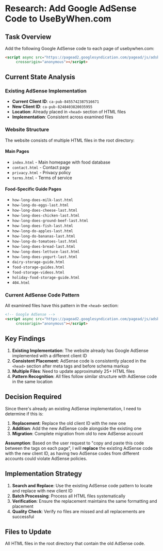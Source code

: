 # Research: Add Google AdSense Code to UseByWhen.com

## Task Overview
Add the following Google AdSense code to each page of usebywhen.com:
```html
<script async src="https://pagead2.googlesyndication.com/pagead/js/adsbygoogle.js?client=ca-pub-8248403820035955"
     crossorigin="anonymous"></script>
```

## Current State Analysis

### Existing AdSense Implementation
- **Current Client ID**: `ca-pub-8455742387516671`
- **New Client ID**: `ca-pub-8248403820035955`
- **Location**: Already placed in `<head>` section of HTML files
- **Implementation**: Consistent across examined files

### Website Structure
The website consists of multiple HTML files in the root directory:

#### Main Pages
- `index.html` - Main homepage with food database
- `contact.html` - Contact page
- `privacy.html` - Privacy policy
- `terms.html` - Terms of service

#### Food-Specific Guide Pages
- `how-long-does-milk-last.html`
- `how-long-do-eggs-last.html`
- `how-long-does-cheese-last.html`
- `how-long-does-chicken-last.html`
- `how-long-does-ground-beef-last.html`
- `how-long-does-fish-last.html`
- `how-long-do-apples-last.html`
- `how-long-do-bananas-last.html`
- `how-long-do-tomatoes-last.html`
- `how-long-does-bread-last.html`
- `how-long-does-lettuce-last.html`
- `how-long-does-yogurt-last.html`
- `dairy-storage-guide.html`
- `food-storage-guides.html`
- `food-storage-videos.html`
- `holiday-food-storage-guide.html`
- `404.html`

### Current AdSense Code Pattern
All examined files have this pattern in the `<head>` section:
```html
<!-- Google AdSense -->
<script async src="https://pagead2.googlesyndication.com/pagead/js/adsbygoogle.js?client=ca-pub-8455742387516671"
     crossorigin="anonymous"></script>
```

## Key Findings

1. **Existing Implementation**: The website already has Google AdSense implemented with a different client ID
2. **Consistent Placement**: AdSense code is consistently placed in the `<head>` section after meta tags and before schema markup
3. **Multiple Files**: Need to update approximately 25+ HTML files
4. **Pattern Recognition**: All files follow similar structure with AdSense code in the same location

## Decision Required
Since there's already an existing AdSense implementation, I need to determine if this is:
1. **Replacement**: Replace the old client ID with the new one
2. **Addition**: Add the new AdSense code alongside the existing one
3. **Migration**: Complete migration from old to new AdSense account

**Assumption**: Based on the user request to "copy and paste this code between the <head></head> tags on each page", I will **replace** the existing AdSense code with the new client ID, as having two AdSense codes from different accounts could violate AdSense policies.

## Implementation Strategy

1. **Search and Replace**: Use the existing AdSense code pattern to locate and replace with new client ID
2. **Batch Processing**: Process all HTML files systematically
3. **Verification**: Ensure the replacement maintains the same formatting and placement
4. **Quality Check**: Verify no files are missed and all replacements are successful

## Files to Update
All HTML files in the root directory that contain the old AdSense code.